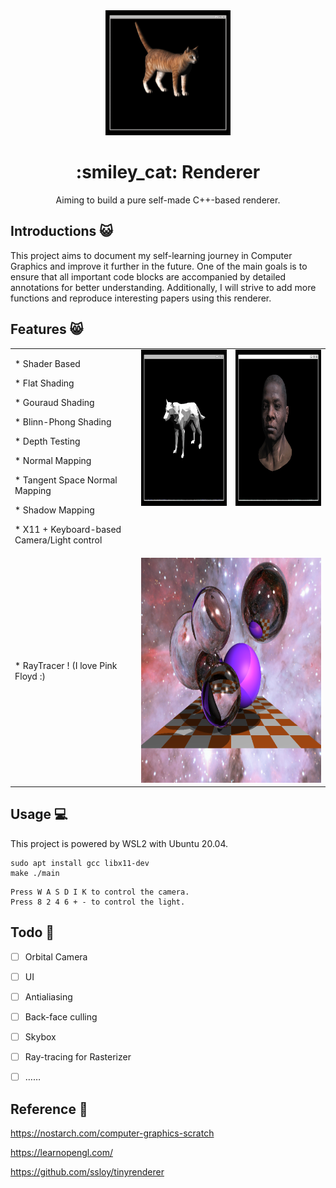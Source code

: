<div align="center">
  <a href="https://github.com/H-Wenfeng/MyRenderer">
    <img src="./cat.gif" width="200" height="200" />
  </a>

  <h1> :smiley_cat: Renderer</h1>

  <p>
 Aiming to build a pure self-made C++-based renderer.
  </p>
<div align="left">

<!-- ![img](https://github.com/H-Wenfeng/MyRenderer/blob/main/2023-06-19%2012-21-39%5B00_00_00--00_00_20%5D.gif) -->

## Introductions :smiley_cat:

This project aims to document my self-learning journey in Computer Graphics and improve it further in the future. One of the main goals is to ensure that all important code blocks are accompanied by detailed annotations for better understanding. Additionally, I will strive to add more functions and reproduce interesting papers using this renderer.
## Features :smile_cat:
<div align="left">
  <table rules="none">
    <tr>
      <td>
        <p>* Shader Based</p>
        <p>* Flat Shading</p>
        <p>* Gouraud Shading</p>
        <p>* Blinn-Phong Shading</p>
        <p>* Depth Testing</p>
        <p>* Normal Mapping</p>
        <p>* Tangent Space Normal Mapping</p>
        <p>* Shadow Mapping</p>
        <p>* X11 + Keyboard-based Camera/Light control</p>
      </td>
      <td style="vertical-align: top;"><center><img src="./wolf.gif" width="250" height="250" /></center></td>
      <td style="vertical-align: top;"><center><img src="./head.gif" width="250" height="250" /></center></td>
    </tr>
    <tr>
      <td>
        <p>* RayTracer ! (I love Pink Floyd :)</p>
      </td>
      <td colspan="2"><center><img src="./galaxy.png" width="640" height="360" /></center></td>
    </tr>
  </table>
</div>







## Usage :computer:
This project is powered by WSL2 with Ubuntu 20.04.

```
sudo apt install gcc libx11-dev
make ./main
```

```
Press W A S D I K to control the camera.
Press 8 2 4 6 + - to control the light.
```

## Todo :muscle:

- [ ] Orbital Camera
- [ ] UI
- [ ] Antialiasing
- [ ] Back-face culling
- [ ] Skybox
- [ ] Ray-tracing for Rasterizer
- [ ] ……





## Reference :notebook_with_decorative_cover:
https://nostarch.com/computer-graphics-scratch

https://learnopengl.com/

https://github.com/ssloy/tinyrenderer
